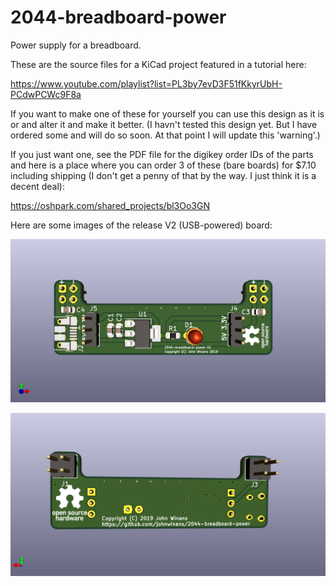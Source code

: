 # 2044-breadboard-power
Power supply for a breadboard.

These are the source files for a KiCad project featured in a tutorial here:

https://www.youtube.com/playlist?list=PL3by7evD3F51fKkyrUbH-PCdwPCWc9F8a

If you want to make one of these for yourself you can use this design as
it is or and alter it and make it better.  (I havn't tested this design
yet.  But I have ordered some and will do so soon.  At that point
I will update this 'warning'.)

If you just want one, see the PDF file for the digikey order IDs of the parts
and here is a place where you can order 3 of these (bare boards) for $7.10 
including shipping (I don't get a penny of that by the way.  I just think it 
is a decent deal):

https://oshpark.com/shared_projects/bl3Oo3GN

Here are some images of the release V2 (USB-powered) board:

![V2 Front](/front.png)

![V2 Back](/back.png)
